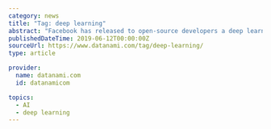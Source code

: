 ```yaml
---
category: news
title: "Tag: deep learning"
abstract: "Facebook has released to open-source developers a deep learning framework that does double duty for computer vision and language tasks. European regulators continue to take the lead on a range of critical technology policy issues spanning data privacy and ..."
publishedDateTime: 2019-06-12T00:00:00Z
sourceUrl: https://www.datanami.com/tag/deep-learning/
type: article

provider:
  name: datanami.com
  id: datanamicom

topics:
  - AI
  - deep learning
---
```

